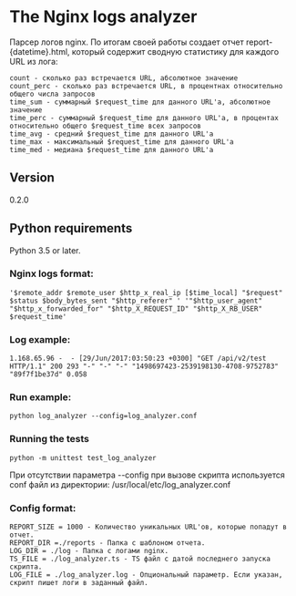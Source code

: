# The Nginx logs analyzer
Парсер логов nginx.
По итогам своей работы создает отчет report-{datetime}.html, 
который содержит сводную статистику для каждого URL из лога:
```
count - сколько раз встречается URL, абсолютное значение
count_perc - сколько раз встречается URL, в процентнах относительно общего числа запросов
time_sum - суммарный $request_time для данного URL'а, абсолютное значение
time_perc - суммарный $request_time для данного URL'а, в процентах относительно общего $request_time всех запросов
time_avg - средний $request_time для данного URL'а
time_max - максимальный $request_time для данного URL'а
time_med - медиана $request_time для данного URL'а
```
## Version
0.2.0

## Python requirements
Python 3.5 or later.

### Nginx logs format:
```
'$remote_addr $remote_user $http_x_real_ip [$time_local] "$request" $status $body_bytes_sent "$http_referer" ' '"$http_user_agent" "$http_x_forwarded_for" "$http_X_REQUEST_ID" "$http_X_RB_USER" $request_time'
```
### Log example:
```
1.168.65.96 -  - [29/Jun/2017:03:50:23 +0300] "GET /api/v2/test HTTP/1.1" 200 293 "-" "-" "-" "1498697423-2539198130-4708-9752783" "89f7f1be37d" 0.058
```
### Run example:
```
python log_analyzer --config=log_analyzer.conf
```
### Running the tests
```
python -m unittest test_log_analyzer
```
При отсутствии параметра --config при вызове скрипта используется conf файл из директории: 
/usr/local/etc/log_analyzer.conf
### Config format:
```
REPORT_SIZE = 1000 - Количество уникальных URL'ов, которые попадут в отчет.
REPORT_DIR =./reports - Папка с шаблоном отчета.
LOG_DIR = ./log - Папка с логами nginx.
TS_FILE = ./log_analyzer.ts - TS файл с датой последнего запуска скрипта.
LOG_FILE = ./log_analyzer.log - Опциональный параметр. Если указан, скрипт пишет логи в заданный файл.
```
